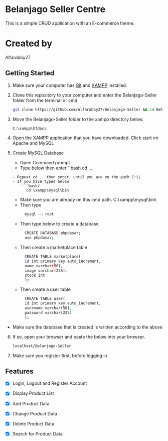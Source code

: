 # **Belanjago Seller Centre**
This is a simple CRUD application with an E-commerce theme.

# **Created by**
Alfarobby27

## Getting Started
1. Make sure your computer has [Git](https://git-scm.com/) and [XAMPP](https://www.apachefriends.org/download.html/) installed.

2. Clone this repository to your computer and enter the Belanjago-Seller folder from the terminal or cmd.
	```bash
	git clone https://github.com/Alfarobby27/Belanjago-Seller && cd Belanjago-Seller
	```

3. Move the Belanjago-Seller folder to the xampp directory below.
	```bash
	C:\xampp\htdocs
	```

4. Open the XAMPP application that you have downloaded. Click start on Apache and MySQL

5.  Create MySQL Database
    - Open Command prompt
    - Type below then enter
      	``bash
          cd ...
	```
    - Repeat cd .. then enter, until you are on the path C:\\
    - If you have typed below
        ```bash/
          cd \xampp\mysql\bin
	```
    - Make sure you are already on this cmd path.
      C:\\xampp\mysql\bin\
    - Then type
       ```bash
         mysql -u root
       ```
    - Then type below to create a database
       ```bash
         CREATE DATABASE phpdasar;
         use phpdasar;
       ```
    - Then create a marketplace table
       ```bash
         CREATE TABLE marketplace(
         id int primary key auto_increment,
         name varchar(50),
         image varchar(225),
         stock int
         );
       ```
    - Then create a user table
       ```bash
         CREATE TABLE user(
         id int primary key auto_increment,
         username varchar(50),
         password varchar(225)
         );
       ```
   - Make sure the database that is created is written according to the above


6. If so, open your browser and paste the below into your browser.
	```bash
	localhost/Belanjago-Seller
	```
7. Make sure you register first, before logging in
   
## Features 
- [X] Login, Logout and Register Account
- [x] Display Product List
- [x] Add Product Data
- [x] Change Product Data
- [x] Delete Product Data
- [x] Search for Product Data


